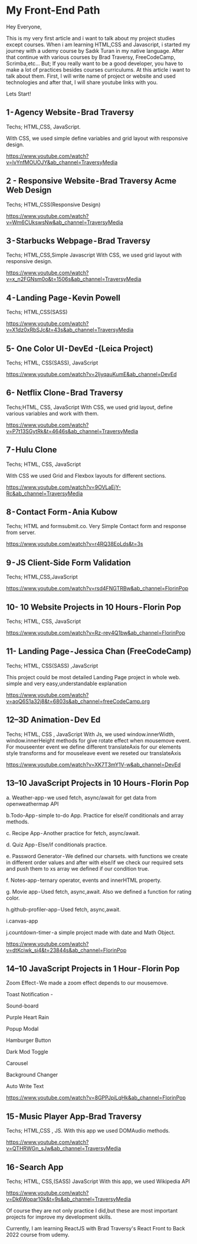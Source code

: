 # My Front-End Path

Hey Everyone,

This is my very first article and i want to talk about my project studies except courses. When i am learning HTML,CSS and Javascript, i started my journey with a udemy course by Sadık Turan in my native language. After that continue with various courses by Brad Traversy, FreeCodeCamp, Scrimba,etc… But; If you really want to be a good developer, you have to make a lot of practices besides courses curriculums. At this article i want to talk about them.
First, I will write name of project or website and used technologies and after that, I will share youtube links with you.

Lets Start!

## 1 - Agency Website - Brad Traversy

Techs; HTML,CSS, JavaScript.

With CSS, we used simple define variables and grid layout with responsive design.

https://www.youtube.com/watch?v=lvYnfMOUOJY&ab_channel=TraversyMedia

## 2 - Responsive Website - Brad Traversy Acme Web Design

Techs; HTML,CSS(Responsive Design)

https://www.youtube.com/watch?v=Wm6CUkswsNw&ab_channel=TraversyMedia

## 3 - Starbucks Webpage - Brad Traversy

Techs; HTML,CSS,Simple Javascript
With CSS, we used grid layout with responsive design.

https://www.youtube.com/watch?v=x_n2FGNsm0o&t=1506s&ab_channel=TraversyMedia

## 4 - Landing Page - Kevin Powell

Techs; HTML,CSS(SASS)

https://www.youtube.com/watch?v=X1dz0xRbSJc&t=43s&ab_channel=TraversyMedia

## 5- One Color UI - DevEd -(Leica Project)

Techs; HTML, CSS(SASS), JavaScript

https://www.youtube.com/watch?v=2IjyqauKumE&ab_channel=DevEd

## 6- Netflix Clone - Brad Traversy

Techs;HTML, CSS, JavaScript
With CSS, we used grid layout, define various variables and work with them.

https://www.youtube.com/watch?v=P7t13SGytRk&t=4646s&ab_channel=TraversyMedia

## 7 - Hulu Clone
Techs; HTML, CSS, JavaScript

With CSS we used Grid and Flexbox layouts for different sections.

https://www.youtube.com/watch?v=9OVLaEjY-Rc&ab_channel=TraversyMedia

## 8 - Contact Form - Ania Kubow

Techs; HTML and formsubmit.co. Very Simple Contact form and response from server.

https://www.youtube.com/watch?v=r4RQ38EoLds&t=3s

## 9 - JS Client-Side Form Validation

Techs; HTML,CSS,JavaScript

https://www.youtube.com/watch?v=rsd4FNGTRBw&ab_channel=FlorinPop

## 10- 10 Website Projects in 10 Hours - Florin Pop

Techs; HTML, CSS, JavaScript

https://www.youtube.com/watch?v=Rz-rey4Q1bw&ab_channel=FlorinPop

## 11- Landing Page - Jessica Chan (FreeCodeCamp)

Techs; HTML, CSS(SASS) ,JavaScript

This project could be most detailed Landing Page project in whole web. simple and very easy,understandable explanation

https://www.youtube.com/watch?v=aoQ6S1a32j8&t=6803s&ab_channel=freeCodeCamp.org

## 12–3D Animation - Dev Ed

Techs; HTML, CSS , JavaScript
With Js, we used window.innerWidth, window.innerHeight methods for give rotate effect when mousemove event. For mouseenter event we define different translateAxis for our elements style transforms and for mouseleave event we reseted our translateAxis

https://www.youtube.com/watch?v=XK7T3mY1V-w&ab_channel=DevEd

## 13–10 JavaScript Projects in 10 Hours - Florin Pop
a. Weather-app - we used fetch, async/await for get data from openweathermap API

b.Todo-App - simple to-do App. Practice for else/if conditionals and array methods.

c. Recipe App - Another practice for fetch, async/await.

d. Quiz App - Else/if conditionals practice.

e. Password Generator - We defined our charsets. with functions we create in different order values and after with else/if we check our required sets and push them to xs array we defined if our condition true.

f. Notes-app - ternary operator, events and innerHTML property.

g. Movie app - Used fetch, async,await. Also we defined a function for rating color.

h.github-profiler-app - Used fetch, async,await.

i.canvas-app

j.countdown-timer - a simple project made with date and Math Object.


https://www.youtube.com/watch?v=dtKciwk_si4&t=23844s&ab_channel=FlorinPop

## 14–10 JavaScript Projects in 1 Hour - Florin Pop

Zoom Effect - We made a zoom effect depends to our mousemove.

Toast Notification -

Sound-board

Purple Heart Rain

Popup Modal

Hamburger Button

Dark Mod Toggle

Carousel

Background Changer

Auto Write Text


https://www.youtube.com/watch?v=8GPPJpiLqHk&ab_channel=FlorinPop

## 15 - Music Player App-Brad Traversy

Techs; HTML,CSS , JS.
With this app we used DOMAudio methods.

https://www.youtube.com/watch?v=QTHRWGn_sJw&ab_channel=TraversyMedia

## 16 - Search App

Techs; HTML, CSS,(SASS) JavaScript
With this app, we used Wikipedia API

https://www.youtube.com/watch?v=Dk6Wopar10k&t=9s&ab_channel=TraversyMedia


Of course they are not only practice I did,but these are most important projects for improve my development skills.

Currently, I am learning ReactJS with Brad Traversy's React Front to Back 2022 course from udemy.
